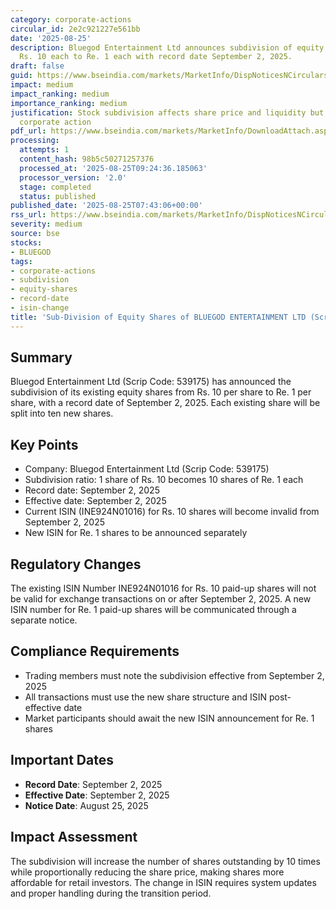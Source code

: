 ```yaml
---
category: corporate-actions
circular_id: 2e2c921227e561bb
date: '2025-08-25'
description: Bluegod Entertainment Ltd announces subdivision of equity shares from
  Rs. 10 each to Re. 1 each with record date September 2, 2025.
draft: false
guid: https://www.bseindia.com/markets/MarketInfo/DispNoticesNCirculars.aspx?Noticeid={B525845B-E0A3-40E9-A80F-E255CC98DE08}&noticeno=20250825-7&dt=08/25/2025&icount=7&totcount=13&flag=0
impact: medium
impact_ranking: medium
importance_ranking: medium
justification: Stock subdivision affects share price and liquidity but is routine
  corporate action
pdf_url: https://www.bseindia.com/markets/MarketInfo/DownloadAttach.aspx?id=20250825-7&attachedId=
processing:
  attempts: 1
  content_hash: 98b5c50271257376
  processed_at: '2025-08-25T09:24:36.185063'
  processor_version: '2.0'
  stage: completed
  status: published
published_date: '2025-08-25T07:43:06+00:00'
rss_url: https://www.bseindia.com/markets/MarketInfo/DispNoticesNCirculars.aspx?Noticeid={B525845B-E0A3-40E9-A80F-E255CC98DE08}&noticeno=20250825-7&dt=08/25/2025&icount=7&totcount=13&flag=0
severity: medium
source: bse
stocks:
- BLUEGOD
tags:
- corporate-actions
- subdivision
- equity-shares
- record-date
- isin-change
title: 'Sub-Division of Equity Shares of BLUEGOD ENTERTAINMENT LTD (Scrip Code: 539175)'
---
```


## Summary

Bluegod Entertainment Ltd (Scrip Code: 539175) has announced the subdivision of its existing equity shares from Rs. 10 per share to Re. 1 per share, with a record date of September 2, 2025. Each existing share will be split into ten new shares.

## Key Points

- Company: Bluegod Entertainment Ltd (Scrip Code: 539175)
- Subdivision ratio: 1 share of Rs. 10 becomes 10 shares of Re. 1 each
- Record date: September 2, 2025
- Effective date: September 2, 2025
- Current ISIN (INE924N01016) for Rs. 10 shares will become invalid from September 2, 2025
- New ISIN for Re. 1 shares to be announced separately

## Regulatory Changes

The existing ISIN Number INE924N01016 for Rs. 10 paid-up shares will not be valid for exchange transactions on or after September 2, 2025. A new ISIN number for Re. 1 paid-up shares will be communicated through a separate notice.

## Compliance Requirements

- Trading members must note the subdivision effective from September 2, 2025
- All transactions must use the new share structure and ISIN post-effective date
- Market participants should await the new ISIN announcement for Re. 1 shares

## Important Dates

- **Record Date**: September 2, 2025
- **Effective Date**: September 2, 2025
- **Notice Date**: August 25, 2025

## Impact Assessment

The subdivision will increase the number of shares outstanding by 10 times while proportionally reducing the share price, making shares more affordable for retail investors. The change in ISIN requires system updates and proper handling during the transition period.